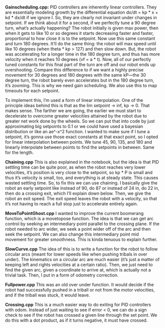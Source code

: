 **Gainscheduling.cpp:**
PID controllers are inherently linear controllers. They are essentially modeling growth by the differential equation dx/dt = kp * x + kd * dx/dt if we ignore I. So, they are clearly not invariant under changes in setpoint. If we think about it for a second, if we perfectly tune a 90 degree turn, what’s actually happening? The robot initially is given max power, then when it gets to like 10 or so degrees it starts decreasing faster and faster, proportional to how close it is to the setpoint. Now use this same constant and turn 180 degrees. It’ll do the same thing: the robot will max speed until like 10 degrees (when theta * kp > 127) and then slow down. But, the robot was accelerating for a longer time in the 180 degree turn, and thus has more velocity when it reaches 10 degrees (vf = a * t). Now, all of our perfectly tuned constants for this final part of the turn are off and our robot ends up overshooting. Compare this difference to if we want a highly precise movement for 30 degrees and 180 degrees with the same kP—the 30 degree turn, the robot barely even accelerates but in the 180 degree turn, it’s zooming. This is why we need gain scheduling. We also use this to map timeouts for each setpoint. 

To implement this, I’m used a form of linear interpolation. One of the principle ideas behind this is that as the lim setpoint -> inf, kp -> 0. That makes sense. The farther we are going, the earlier we must start to decelerate to overcome greater velocities attained by the robot due to greater net work done by the wheels. So we can put that into code by just approximating big setpoints to 0.1 or we could have used a bayesian distribution or like an ae^-x^2 function. I wanted to make sure if I tune a setpoint, it’s gonna use those exact constants at that exact point, so I opted for linear interpolation between points. We tune 45, 90, 135, and 180 and linearly interpolate between points to find the setpoints in between. Same for the length. 

**Chaining.cpp**
This is also explained in the notebook, but the idea is that PID settling time can be quite poor, as when the robot reaches very lower velocities, it’s position is very close to the setpoint, so kp * P is small and thus it’s velocity is small, too, and everything is at steady state. This causes wasted settling time. So, to fix this we can use chaining. I basically give the robot an early setpoint like instead of 90, do 87 or instead of 24 in, do 22 in, then do a crossing exit, which I’ll explain down below. Then, we give the robot an exit speed. The exit speed leaves the robot with a velocity, so that it’s not having to reach a full stop just to accelerate entirely again. 

**MoveToPointGhost.cpp**
I wanted to improve the current boomerang function, which is a movetopose function. The idea is that we can get arc control by seeking an intermediary point parallel to the crossing plane. If the robot needed to arc wider, we seek a point wider off of the arc and then seek the setpoint. We can also change this intermediary point mid movement for greater smoothness. This is kinda tenuous to explain further. 

**SlowCurve.cpp**
The idea of this is to write a function for the robot to follow circular arcs (meant for lower speeds like when pushing tribals in over under). The kinematics on a circular arc are much easier (it’s just a matter of keeping left and rights velocities at a certain ratio). Then, we just need to find the given arc, given a coordinate to arrive at, which is actually not a trivial task. Then, I put in a form of odometry correction. 

**Fullpower.cpp**
This was an old over under function. It would decide if the robot had successfully pushed in a triball or not from the motor velocities, and if the triball was stuck, it would leave. 

**Crossing.cpp**
This is a much easier way to do exiting for PID controllers with odom. Instead of just waiting to see if error < 0, we can do a sign check to see if the robot has crossed a given line through the set point. We do this with a dot product, as if it turns negative, it must have crossed. 
